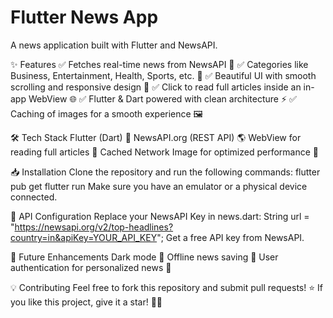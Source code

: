 # Flutter News App
A news application built with Flutter and NewsAPI.

✨ Features
✅ Fetches real-time news from NewsAPI 📡
✅ Categories like Business, Entertainment, Health, Sports, etc. 🎯
✅ Beautiful UI with smooth scrolling and responsive design 🎨
✅ Click to read full articles inside an in-app WebView 🌐
✅ Flutter & Dart powered with clean architecture ⚡
✅ Caching of images for a smooth experience 🖼️

🛠️ Tech Stack
Flutter (Dart) 💙
NewsAPI.org (REST API) 🌎
WebView for reading full articles 📰
Cached Network Image for optimized performance 🚀

📥 Installation
Clone the repository and run the following commands:
flutter pub get
flutter run
Make sure you have an emulator or a physical device connected.

🔗 API Configuration
Replace your NewsAPI Key in news.dart:
String url = "https://newsapi.org/v2/top-headlines?country=in&apiKey=YOUR_API_KEY";
Get a free API key from NewsAPI.

📌 Future Enhancements
Dark mode 🌙
Offline news saving 📶
User authentication for personalized news 🔐

💡 Contributing
Feel free to fork this repository and submit pull requests!
⭐ If you like this project, give it a star! 🚀🌟
